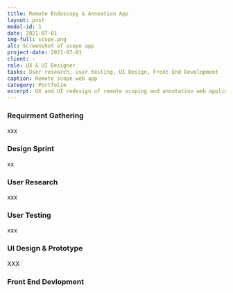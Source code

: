 ```yaml
---
title: Remote Endoscopy & Annoation App
layout: post
modal-id: 1
date: 2021-07-01
img-full: scope.png
alt: Screenshot of scope app
project-date: 2021-07-01
client: -
role: UX & UI Designer
tasks: User research, user testing, UI Design, Front End Development
caption: Remote scope web app
category: Portfolio
excerpt: UX and UI redesign of remote scoping and annotation web application. 
---
```


### Requirment Gathering

xxx

### Design Sprint

xx

### User Research

xxx

### User Testing

xxx

### UI Design & Prototype

XXX

### Front End Devlopment



